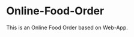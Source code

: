 # Online-Food-Order

This is an Online Food Order based on Web-App.
























































